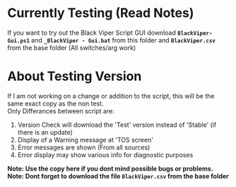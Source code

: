 # Currently Testing (Read Notes)
If you want to try out the Black Viper Script GUI download **`BlackViper-Gui.ps1`** and **`_BlackViper - Gui.bat`** from this folder and **`BlackViper.csv`** from the base folder (All switches/arg work)

# About Testing Version
If I am not working on a change or addition to the script, this will be the same exact copy as the non test.<br />
Only Differances between script are:
1. Version Check will download the 'Test' version instead of 'Stable' (if there is an update)
2. Display of a Warning message at 'TOS screen'
3. Error messages are shown (From all sources)
4. Error display may show various info for diagnostic purposes

**Note: Use the copy here if you dont mind possible bugs or problems.**<br />
**Note: Dont forget to download the file `BlackViper.csv` from the base folder**
